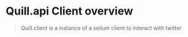 # Quill.api Client overview

> Quill.client is a instance of a selium client to interact with twitter

